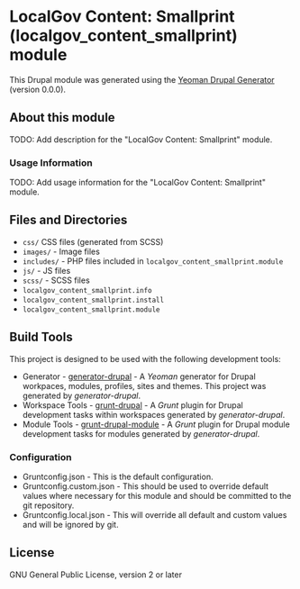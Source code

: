 # LocalGov Content: Smallprint (localgov_content_smallprint) module

This Drupal module was generated using the
[Yeoman Drupal Generator](https://github.com/CraigGardener/generator-drupal)
(version 0.0.0).

## About this module
TODO: Add description for the "LocalGov Content: Smallprint" module.

### Usage Information
TODO: Add usage information for the "LocalGov Content: Smallprint" module.

## Files and Directories
- `css/` CSS files (generated from SCSS)
- `images/` - Image files
- `includes/` - PHP files included in `localgov_content_smallprint.module`
- `js/` - JS files
- `scss/` - SCSS files
- `localgov_content_smallprint.info`
- `localgov_content_smallprint.install`
- `localgov_content_smallprint.module`

## Build Tools
This project is designed to be used with the following development tools:
- Generator -
[generator-drupal](https://github.com/CraigGardener/generator-drupal) -
A *Yeoman* generator for Drupal workpaces, modules, profiles, sites and themes. This project was generated by *generator-drupal*.
- Workspace Tools -
[grunt-drupal](https://github.com/CraigGardener/grunt-drupal) -
A *Grunt* plugin for Drupal development tasks within workspaces generated by *generator-drupal*.
- Module Tools -
[grunt-drupal-module](https://github.com/CraigGardener/grunt-drupal-module) -
A *Grunt* plugin for Drupal module development tasks for modules generated by *generator-drupal*.

### Configuration
- Gruntconfig.json - This is the default configuration.
- Gruntconfig.custom.json - This should be used to override default values where
necessary for this module and should be committed to the git repository.
- Gruntconfig.local.json - This will override all default and custom values and
will be ignored by git.

## License
GNU General Public License, version 2 or later
